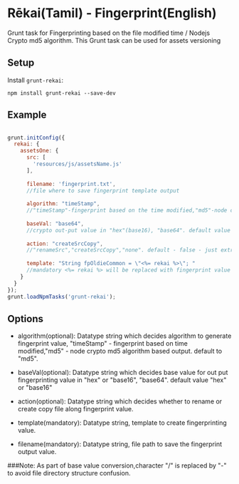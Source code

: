 # Rēkai(Tamil) - Fingerprint(English) 
Grunt task for Fingerprinting based on the file modified time / Nodejs Crypto md5 algorithm.
This Grunt task can be used for assets versioning  

## Setup

Install `grunt-rekai`:

```
npm install grunt-rekai --save-dev
```

## Example

``` javascript

grunt.initConfig({
  rekai: {
    assetsOne: {
      src: [
        'resources/js/assetsName.js'
      ],
      
      filename: 'fingerprint.txt',
      //file where to save fingerprint template output
      
      algorithm: "timeStamp",
      //"timeStamp"-fingerprint based on the time modified,"md5"-node crypto md5 algorithm based output. default to "md5".
      
      baseVal: "base64", 
      //crypto out-put value in "hex"(base16), "base64". default value - "hex".
      
      action: "createSrcCopy", 
      //"renameSrc","createSrcCopy","none". default - false - just extract fingetprint & it doesnt rename or copy the file. 
      
      template: "String fpOldieCommon = \"<%= rekai %>\"; "
      //mandatory <%= rekai %> will be replaced with fingerprint value
    }
  }
});
grunt.loadNpmTasks('grunt-rekai');

```

## Options

 - algorithm(optional): Datatype string which decides algorithm to generate fingerprint value, "timeStamp" - fingerprint based on time modified,"md5" - node crypto md5 algorithm based output. default to "md5".

 - baseVal(optional): Datatype string which decides base value for out put fingerprinting value in "hex" or "base16", "base64". default value "hex" or "base16"

 - action(optional): Datatype string which decides whether to rename or create copy file along fingerprint value. 

 - template(mandatory): Datatype string, template to create fingerprinting value. 

 - filename(mandatory): Datatype string, file path to save the fingerprint output value.

###Note:
As part of base value conversion,character "/" is replaced by "-" to avoid file directory structure confusion. 
